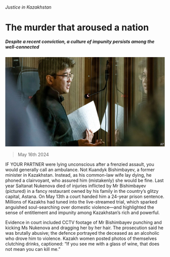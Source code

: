 ###### Justice in Kazakhstan

# The murder that aroused a nation 

##### Despite a recent conviction, a culture of impunity persists among the well-connected 

![image](images/20240518_ASP506.jpg) 

> May 16th 2024 

IF YOUR PARTNER were lying unconscious after a frenzied assault, you would generally call an ambulance. Not Kuandyk Bishimbayev, a former minister in Kazakhstan. Instead, as his common-law wife lay dying, he phoned a clairvoyant, who assured him (mistakenly) she would be fine. Last year Saltanat Nukenova died of injuries inflicted by Mr Bishimbayev (pictured) in a fancy restaurant owned by his family in the country’s glitzy capital, Astana. On May 13th a court handed him a 24-year prison sentence. Millions of Kazakhs had tuned into the live-streamed trial, which sparked anguished soul-searching over domestic violence—and highlighted the sense of entitlement and impunity among Kazakhstan’s rich and powerful.

Evidence in court included CCTV footage of Mr Bishimbayev punching and kicking Ms Nukenova and dragging her by her hair. The prosecution said he was brutally abusive; the defence portrayed the deceased as an alcoholic who drove him to violence. Kazakh women posted photos of themselves clutching drinks, captioned: “If you see me with a glass of wine, that does not mean you can kill me.” 

